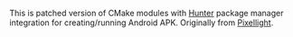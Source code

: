 This is patched version of CMake modules with [Hunter](https://github.com/ruslo/hunter/wiki/pkg.android.apk) package manager integration for creating/running Android APK. Originally from [Pixellight]( https://github.com/Uroc327Mirrors/pixellight/tree/master/cmake/Android).
